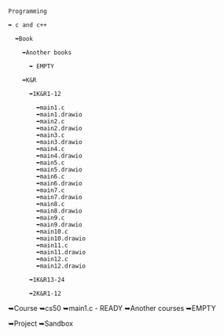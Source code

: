    Programming 

    ➥ c and c++

      ➥Book
   
        ➥Another books
     
          ➥ EMPTY
       
        ➥K&R
     
          ➥1K&R1-12
       
            ➥main1.c
            ➥main1.drawio
            ➥main2.c
            ➥main2.drawio
            ➥main3.c
            ➥main3.drawio
            ➥main4.c
            ➥main4.drawio
            ➥main5.c
            ➥main5.drawio
            ➥main6.c
            ➥main6.drawio
            ➥main7.c
            ➥main7.drawio
            ➥main8.c
            ➥main8.drawio
            ➥main9.c
            ➥main9.drawio
            ➥main10.c
            ➥main10.drawio
            ➥main11.c
            ➥main11.drawio
            ➥main12.c
            ➥main12.drawio
         
          ➥1K&R13-24
       
          ➥2K&R1-12




   
   ➥Course
     ➥cs50
       ➥main1.c - READY
     ➥Another courses
       ➥EMPTY
       
   ➥Project
   ➥Sandbox
     
